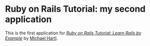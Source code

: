 # Ruby on Rails Tutorial: my second application

This is the first application for 
[*Ruby on Rails Tutorial: Learn Rails by Example*](http://railstutorial.org/)
by [Michael Hartl](http://michaelhartl.com/).